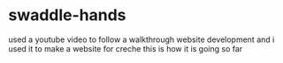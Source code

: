 # swaddle-hands
used a youtube video to follow a walkthrough website development and i used it to make a website for creche
this is how it is going so far
